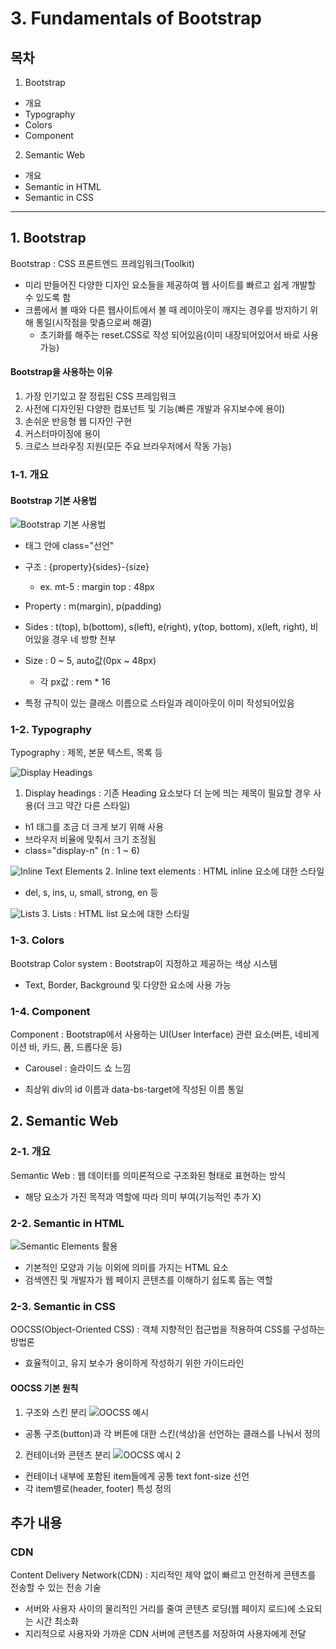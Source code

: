 # 3. Fundamentals of Bootstrap

## 목차
1. Bootstrap
- 개요
- Typography
- Colors
- Component
2. Semantic Web
- 개요
- Semantic in HTML
- Semantic in CSS
----------------

## 1. Bootstrap
Bootstrap : CSS 프론트엔드 프레임워크(Toolkit)
- 미리 만들어진 다양한 디자인 요소들을 제공하여 웹 사이트를 빠르고 쉽게 개발할 수 있도록 함
- 크롬에서 볼 때와 다른 웹사이트에서 볼 때 레이아웃이 깨지는 경우를 방지하기 위해 통일(시작점을 맞춤으로써 해결)
    - 초기화를 해주는 reset.CSS로 작성 되어있음(이미 내장되어있어서 바로 사용 가능)
#### Bootstrap을 사용하는 이유
1. 가장 인기있고 잘 정립된 CSS 프레임워크
2. 사전에 디자인된 다양한 컴포넌트 및 기능(빠른 개발과 유지보수에 용이)
3. 손쉬운 반응형 웹 디자인 구현
4. 커스터마이징에 용이
5. 크로스 브라우징 지원(모든 주요 브라우저에서 작동 가능)
### 1-1. 개요
#### Bootstrap 기본 사용법
![Bootstrap 기본 사용법](<3-1. Bootstrap 기본 사용법.PNG>)
- 태그 안에 class="선언"
- 구조 : {property}{sides}-{size}  
    - ex. mt-5 : margin top : 48px
- Property : m(margin), p(padding)
- Sides : t(top), b(bottom), s(left), e(right), y(top, bottom), x(left, right), 비어있을 경우 네 방향 전부
- Size : 0 ~ 5, auto값(0px ~ 48px)
    - 각 px값 : rem * 16

- 특정 규칙이 있는 클래스 이름으로 스타일과 레이아웃이 이미 작성되어있음

### 1-2. Typography
Typography : 제목, 본문 텍스트, 목록 등

![Display Headings](<3-2. Display Headings.PNG>)
1. Display headings : 기존 Heading 요소보다 더 눈에 띄는 제목이 필요할 경우 사용(더 크고 약간 다른 스타일)
- h1 태그를 조금 더 크게 보기 위해 사용
- 브라우저 비율에 맞춰서 크기 조정됨
- class="display-n" (n : 1 ~ 6)

![Inline Text Elements](<3-3. Inline Text Elements.PNG>)
2. Inline text elements : HTML inline 요소에 대한 스타일
- del, s, ins, u, small, strong, en 등

![Lists](<3-4. Lists.PNG>)
3. Lists : HTML list 요소에 대한 스타일

### 1-3. Colors
Bootstrap Color system : Bootstrap이 지정하고 제공하는 색상 시스템
- Text, Border, Background 및 다양한 요소에 사용 가능
### 1-4. Component
Component : Bootstrap에서 사용하는 UI(User Interface) 관련 요소(버튼, 네비게이션 바, 카드, 폼, 드롭다운 등)

+ Carousel : 슬라이드 쇼 느낌
- 최상위 div의 id 이름과 data-bs-target에 작성된 이름 통일

## 2. Semantic Web
### 2-1. 개요
Semantic Web : 웹 데이터를 의미론적으로 구조화된 형태로 표현하는 방식
- 해당 요소가 가진 목적과 역할에 따라 의미 부여(기능적인 추가 X)
### 2-2. Semantic in HTML
![Semantic Elements 활용](<3-5. Semantic elements 활용.PNG>)
- 기본적인 모양과 기능 이외에 의미를 가지는 HTML 요소
- 검색엔진 및 개발자가 웹 페이지 콘텐츠를 이해하기 쉽도록 돕는 역할

### 2-3. Semantic in CSS
OOCSS(Object-Oriented CSS) : 객체 지향적인 접근법을 적용하여 CSS를 구성하는 방법론
- 효율적이고, 유지 보수가 용이하게 작성하기 위한 가이드라인
#### OOCSS 기본 원칙
1. 구조와 스킨 분리
![OOCSS 예시](<3-6. OOCSS 예시.PNG>)
- 공통 구조(button)과 각 버튼에 대한 스킨(색상)을 선언하는 클래스를 나눠서 정의
2. 컨테이너와 콘텐츠 분리
![OOCSS 예시 2](<3-7. OOCSS 예시2.PNG>)
- 컨테이너 내부에 포함된 item들에게 공통 text font-size 선언
- 각 item별로(header, footer) 특성 정의


## 추가 내용
### CDN
Content Delivery Network(CDN) : 지리적인 제약 없이 빠르고 안전하게 콘텐츠를 전송할 수 있는 전송 기술
- 서버와 사용자 사이의 물리적인 거리를 줄여 콘텐츠 로딩(웹 페이지 로드)에 소요되는 시간 최소화
- 지리적으로 사용자와 가까운 CDN 서버에 콘텐츠를 저장하여 사용자에게 전달